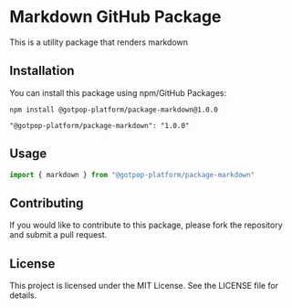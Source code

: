 # Markdown GitHub Package

This is a utility package that renders markdown

## Installation

You can install this package using npm/GitHub Packages:

```
npm install @gotpop-platform/package-markdown@1.0.0
```

```
"@gotpop-platform/package-markdown": "1.0.0"
```

## Usage

```typescript
import { markdown } from "@gotpop-platform/package-markdown"
```

## Contributing

If you would like to contribute to this package, please fork the repository and submit a pull request.

## License

This project is licensed under the MIT License. See the LICENSE file for details.